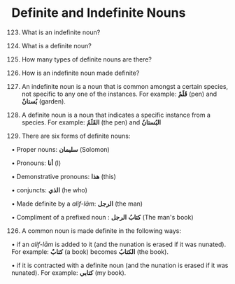 Definite and Indefinite Nouns
=============================

123. What is an indefinite noun?

124. What is a definite noun?

125. How many types of definite nouns are there?

126. How is an indefinite noun made definite?

123. An indefinite noun is a noun that is common amongst a certain
species, not specific to any one of the instances. For example:
**قَلَمٌ** (pen) and **بُستانٌ** (garden).

124. A definite noun is a noun that indicates a specific instance from a
species. For example: **القَلَمُ** (the pen) and **البُستانُ**

125. There are six forms of definite nouns:

• Proper nouns: **سلیمان** (Solomon)

• Pronouns: **أنا** (I)

• Demonstrative pronouns: **هذا** (this)

• conjuncts: **الذي** (he who)

• Made definite by a *alif-lām*: **الرجل** (the man)

• Compliment of a prefixed noun : **کتابُ** **الرجل** (The man's book)

126. A common noun is made definite in the following ways:

• if an *alif-lām* is added to it (and the nunation is erased if it was
nunated). For example: **کتابٌ** (a book) becomes **الکتابُ** (the
book).

• if it is contracted with a definite noun (and the nunation is erased
if it was nunated). For example: **کتابي** (my book).


